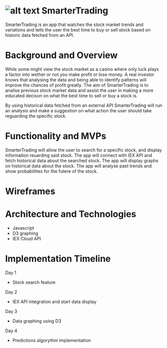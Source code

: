# ![alt text](https://github.com/allsouza/SmarterTrading/blob/master/src/images/atom.svg "Logo") SmarterTrading

SmarterTrading is an app that watches the stock market trends and variations and tells the user the best time to buy or sell stock based on historic data fetched from an API.

# Background and Overview

While some might view the stock market as a casino where only luck plays a factor into wether or not you make profit or lose money. A real investor knows that analysing the data and being able to identify patterns will improve the chances of profit greatly.  The aim of SmarterTrading is to analise previous stock market data and assist the user in making a more educated decison on what the best time to sell or buy a stock is.

By using historical data fetched from an external API SmarterTrading will run an analysis and make a suggestion on what action the user should take reguarding the specific stock.

# Functionality and MVPs

SmarterTrading will allow the user to search for a specific stock, and display information reuarding said stock.
The app will connect with IEX API and fetch historical data about the searched stock.
The app will display graphs on historical data about the stock.
The app will analyse past trends and show probabilities for the futere of the stock.

# Wireframes

# Architecture and Technologies

* Javascript
* D3 graphing
* IEX Cloud API

# Implementation Timeline

Day 1
* Stock search feature

Day 2
* IEX API integration and start data display

Day 3
* Data graphing using D3

Day 4
* Predictions algorythm implementation
